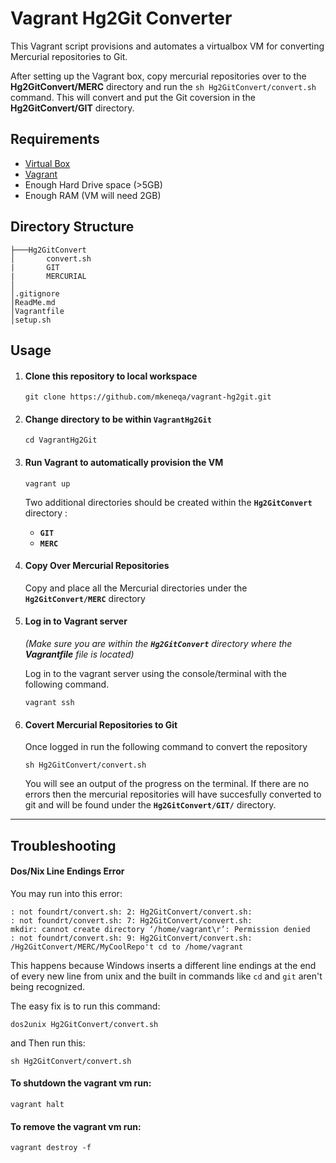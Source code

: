 # Vagrant Hg2Git Converter

This Vagrant script provisions and automates a virtualbox VM for converting Mercurial repositories to Git.

After setting up the Vagrant box, copy mercurial repositories over to the **Hg2GitConvert/MERC** directory and run the `sh Hg2GitConvert/convert.sh` command. This will convert and put the Git coversion in the **Hg2GitConvert/GIT** directory.

## Requirements

 - [Virtual Box](https://www.virtualbox.org/wiki/Downloads)     
 - [Vagrant](https://www.vagrantup.com/downloads.html)
 - Enough Hard Drive space (>5GB)
 - Enough RAM (VM will need 2GB)


## Directory Structure

	├───Hg2GitConvert
    │       convert.sh
    |       GIT
    |       MERCURIAL    
    │   	
    │.gitignore
    │ReadMe.md
    │Vagrantfile
    │setup.sh


## Usage

 1. #### Clone this repository to local workspace
	```
	git clone https://github.com/mkeneqa/vagrant-hg2git.git
	```

 2. #### Change directory to be within **`VagrantHg2Git`**
	```
	cd VagrantHg2Git
	```
		
 3. #### Run Vagrant to automatically provision the VM
	```
	vagrant up
	```
	Two additional directories should be created within the **`Hg2GitConvert`** directory : 
	- **`GIT`** 
	- **`MERC`**

 4. #### Copy Over Mercurial Repositories

	Copy and place all the Mercurial directories under the **`Hg2GitConvert/MERC`** directory

 5. #### Log in to Vagrant server

	_(Make sure you are within the **`Hg2GitConvert`** directory where the **Vagrantfile** file is located)_

	Log in to the vagrant server using the console/terminal with the following command.

	```
	vagrant ssh
	```
 6. #### Covert Mercurial Repositories to Git

	Once logged in run the following command to convert the repository

	```
	sh Hg2GitConvert/convert.sh
	```

	You will see an output of the progress on the terminal. If there are no errors then the mercurial repositories will have succesfully converted to git and will be found under the **`Hg2GitConvert/GIT/`** directory.

---

## Troubleshooting

#### Dos/Nix Line Endings Error

You may run into this error: 

```
: not foundrt/convert.sh: 2: Hg2GitConvert/convert.sh:
: not foundrt/convert.sh: 7: Hg2GitConvert/convert.sh:
mkdir: cannot create directory ‘/home/vagrant\r’: Permission denied
: not foundrt/convert.sh: 9: Hg2GitConvert/convert.sh:
/Hg2GitConvert/MERC/MyCoolRepo't cd to /home/vagrant

```

This happens because Windows inserts a different line endings at the end of every new line from unix and the built in commands like `cd` and `git` aren't being recognized.

The easy fix is to run this command:

```
dos2unix Hg2GitConvert/convert.sh
```

and Then run this:

```
sh Hg2GitConvert/convert.sh
```

#### To shutdown the vagrant vm run:

	
	vagrant halt	
	

#### To remove the vagrant vm run:

	
	vagrant destroy -f
	
#
